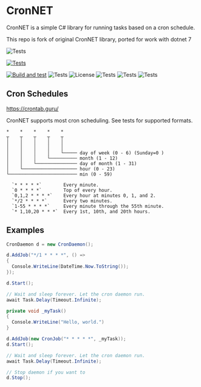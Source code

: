 # CronNET

CronNET is a simple C# library for running tasks based on a cron schedule.

This repo is fork of original CronNET library, ported for work with dotnet 7

![Tests](https://img.shields.io/badge/Cron.NET-V1.0.0-blue)

[![Tests](https://img.shields.io/nuget/v/Cron.NET)](https://www.nuget.org/packages/Cron.NET/)


[![Build and test](https://github.com/awitwicki/PowerBot.Lite/actions/workflows/dotnet.yml/badge.svg)](https://github.com/awitwicki/PowerBot.Lite/actions/workflows/dotnet.yml)
![Tests](https://img.shields.io/github/issues/awitwicki/CronNET)
![License](https://img.shields.io/badge/License-MIT-blue)
![Tests](https://img.shields.io/github/languages/top/awitwicki/CronNET)
![Tests](https://img.shields.io/badge/dotnet-7.0-blue)
![Tests](https://img.shields.io/github/last-commit/awitwicki/CronNET)

## Cron Schedules

https://crontab.guru/

CronNET supports most cron scheduling.  See tests for supported formats.

```
*    *    *    *    *  
┬    ┬    ┬    ┬    ┬
│    │    │    │    │
│    │    │    │    │
│    │    │    │    └───── day of week (0 - 6) (Sunday=0 )
│    │    │    └────────── month (1 - 12)
│    │    └─────────────── day of month (1 - 31)
│    └──────────────────── hour (0 - 23)
└───────────────────────── min (0 - 59)
```

```
  `* * * * *`        Every minute.
  `0 * * * *`        Top of every hour.
  `0,1,2 * * * *`    Every hour at minutes 0, 1, and 2.
  `*/2 * * * *`      Every two minutes.
  `1-55 * * * *`     Every minute through the 55th minute.
  `* 1,10,20 * * *`  Every 1st, 10th, and 20th hours.
```
## Examples

```C#
CronDaemon d = new CronDaemon();

d.AddJob("*/1 * * * *", () => 
{
  Console.WriteLine(DateTime.Now.ToString());
});

d.Start();

// Wait and sleep forever. Let the cron daemon run.
await Task.Delay(Timeout.Infinite);
```

```C#
private void _myTask()
{
  Console.WriteLine("Hello, world.")
}

d.AddJob(new CronJob("* * * * *", _myTask));
d.Start();

// Wait and sleep forever. Let the cron daemon run.
await Task.Delay(Timeout.Infinite);

// Stop daemon if you want to
d.Stop();
```
